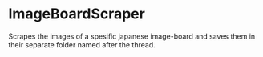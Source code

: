 # ImageBoardScraper

Scrapes the images of a spesific japanese image-board and saves them in their separate folder named after the thread.
